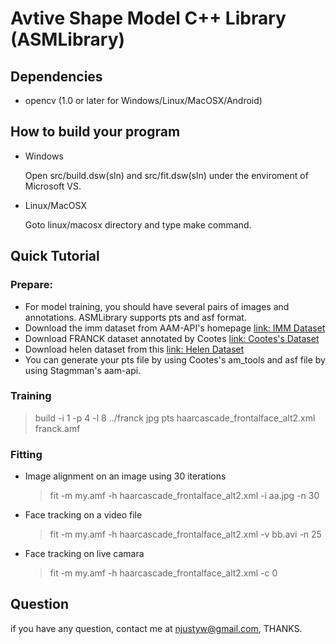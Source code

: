 # Avtive Shape Model C++ Library (ASMLibrary)


## Dependencies
- opencv (1.0 or later for Windows/Linux/MacOSX/Android)
 
## How to build your program
- Windows

    Open src/build.dsw(sln) and src/fit.dsw(sln) under the enviroment of Microsoft VS.

- Linux/MacOSX

    Goto linux/macosx directory and type make command.

## Quick Tutorial

### Prepare: 
- For model training, you should have several pairs of images and annotations. ASMLibrary supports pts and asf format.
- Download the imm dataset from AAM-API's homepage [link: IMM Dataset](http://www2.imm.dtu.dk/pubdb/views/publication_details.php?id=922)
- Download FRANCK dataset annotated by Cootes [link: Cootes's Dataset](http://personalpages.manchester.ac.uk/staff/timothy.f.cootes/tfc_software.html)
- Download helen dataset from this [link: Helen Dataset](http://ibug.doc.ic.ac.uk/resources/facial-point-annotations/)
- You can generate your pts file by using Cootes's am_tools and asf file by using Stagmman's aam-api.
 

### Training 
   > build -i 1 -p 4 -l 8 ../franck jpg pts haarcascade_frontalface_alt2.xml franck.amf

 
### Fitting

- Image alignment on an image using 30 iterations
   > fit -m my.amf -h haarcascade_frontalface_alt2.xml -i aa.jpg -n 30

- Face tracking on a video file
   > fit -m my.amf -h haarcascade_frontalface_alt2.xml -v bb.avi -n 25

- Face tracking on live camara
   > fit -m my.amf -h haarcascade_frontalface_alt2.xml -c 0


## Question
if you have any question, contact me at njustyw@gmail.com, THANKS.